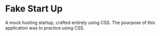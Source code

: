 # Fake Start Up

A mock hosting startup, crafted entirely using CSS. The pourpose of this application was to practice using CSS.
